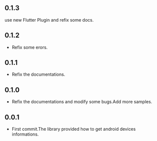 ## 0.1.3

use new Flutter Plugin and refix some docs.

## 0.1.2

* Refix some erors.

## 0.1.1

* Refix the documentations.

## 0.1.0

* Refix the documentations and modify some bugs.Add more samples.

## 0.0.1

* First commit.The library provided how to get android devices informations.